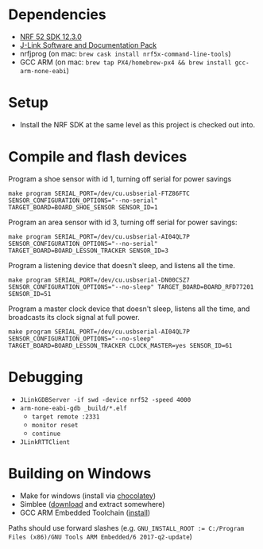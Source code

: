# Dependencies

 - [NRF 52 SDK 12.3.0](https://www.nordicsemi.com/eng/nordic/download_resource/54291/56/98853373/32925)
 - [J-Link Software and Documentation Pack](https://www.segger.com/downloads/jlink/#J-LinkSoftwareAndDocumentationPack)
 - nrfjprog (on mac: `brew cask install nrf5x-command-line-tools`)
 - GCC ARM (on mac: `brew tap PX4/homebrew-px4 && brew install gcc-arm-none-eabi`)

# Setup

 - Install the NRF SDK at the same level as this project is checked out into.

# Compile and flash devices

Program a shoe sensor with id 1, turning off serial for power savings

`make program SERIAL_PORT=/dev/cu.usbserial-FTZ86FTC SENSOR_CONFIGURATION_OPTIONS="--no-serial" TARGET_BOARD=BOARD_SHOE_SENSOR SENSOR_ID=1`

Program an area sensor with id 3, turning off serial for power savings:

`make program SERIAL_PORT=/dev/cu.usbserial-AI04QL7P SENSOR_CONFIGURATION_OPTIONS="--no-serial" TARGET_BOARD=BOARD_LESSON_TRACKER SENSOR_ID=3`

Program a listening device that doesn't sleep, and listens all the time.

`make program SERIAL_PORT=/dev/cu.usbserial-DN00CSZ7 SENSOR_CONFIGURATION_OPTIONS="--no-sleep" TARGET_BOARD=BOARD_RFD77201 SENSOR_ID=51`

Program a master clock device that doesn't sleep, listens all the time, and broadcasts its clock signal at full power.

`make program SERIAL_PORT=/dev/cu.usbserial-AI04QL7P SENSOR_CONFIGURATION_OPTIONS="--no-sleep" TARGET_BOARD=BOARD_LESSON_TRACKER CLOCK_MASTER=yes SENSOR_ID=61`

# Debugging

- `JLinkGDBServer -if swd -device nrf52 -speed 4000`
- `arm-none-eabi-gdb _build/*.elf`
  - `target remote :2331`
  - `monitor reset`
  - `continue`
- `JLinkRTTClient`

# Building on Windows

- Make for windows (install via [chocolatey](https://chocolatey.org/packages/make))
- Simblee ([download](https://www.simblee.com/downloads/Simblee_248.tar.gz) and extract somewhere)
- GCC ARM Embedded Toolchain ([install](https://developer.arm.com/open-source/gnu-toolchain/gnu-rm/downloads))

Paths should use forward slashes (e.g. `GNU_INSTALL_ROOT := C:/Program Files (x86)/GNU Tools ARM Embedded/6 2017-q2-update`)
